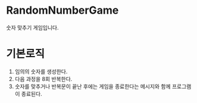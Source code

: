 # RandomNumberGame

숫자 맞추기 게임입니다.

# 기본로직

1. 임의의 숫자를 생성한다. 
2. 다음 과정을 8회 반복한다.
3. 숫자를 맞추거나 반복문이 끝난 후에는 게임을 종료한다는 메시지와 함께 프로그램이 종료된다.
